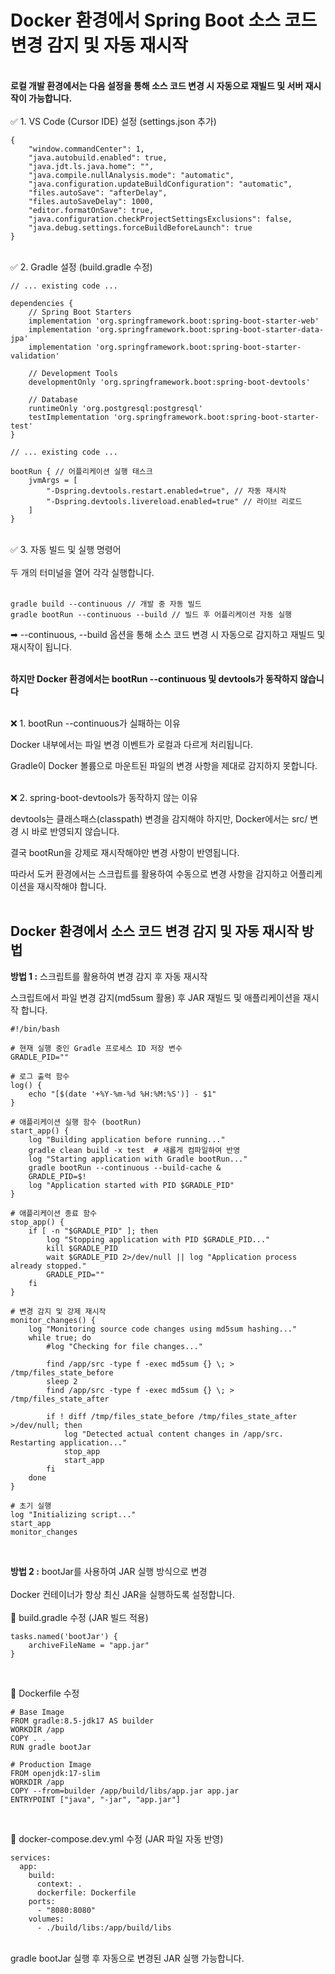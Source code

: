 # Docker 환경에서 Spring Boot 소스 코드 변경 감지 및 자동 재시작
<br/>
<b>로컬 개발 환경에서는 다음 설정을 통해 소스 코드 변경 시 자동으로 재빌드 및 서버 재시작이 가능합니다.</b>
<br/>
<br/>
✅ 1. VS Code (Cursor IDE) 설정 (settings.json 추가)
<br/>

```
{
    "window.commandCenter": 1,
    "java.autobuild.enabled": true,
    "java.jdt.ls.java.home": "",
    "java.compile.nullAnalysis.mode": "automatic",
    "java.configuration.updateBuildConfiguration": "automatic",
    "files.autoSave": "afterDelay",
    "files.autoSaveDelay": 1000,
    "editor.formatOnSave": true,
    "java.configuration.checkProjectSettingsExclusions": false,
    "java.debug.settings.forceBuildBeforeLaunch": true
}
```
<br/>
✅ 2. Gradle 설정 (build.gradle 수정)
<br/>

```
// ... existing code ...

dependencies {
    // Spring Boot Starters
    implementation 'org.springframework.boot:spring-boot-starter-web'
    implementation 'org.springframework.boot:spring-boot-starter-data-jpa'
    implementation 'org.springframework.boot:spring-boot-starter-validation'

    // Development Tools
    developmentOnly 'org.springframework.boot:spring-boot-devtools'
    
    // Database
    runtimeOnly 'org.postgresql:postgresql'
    testImplementation 'org.springframework.boot:spring-boot-starter-test'
}

// ... existing code ...

bootRun { // 어플리케이션 실행 태스크
    jvmArgs = [
        "-Dspring.devtools.restart.enabled=true", // 자동 재시작
        "-Dspring.devtools.livereload.enabled=true" // 라이브 리로드
    ]
}
```
<br/>
✅ 3. 자동 빌드 및 실행 명령어
<br/>
<br/>
두 개의 터미널을 열어 각각 실행합니다.
<br/>
<br/>

```
gradle build --continuous // 개발 중 자동 빌드
gradle bootRun --continuous --build // 빌드 후 어플리케이션 자동 실행
```
  
➡  --continuous, --build 옵션을 통해 소스 코드 변경 시 자동으로 감지하고 재빌드 및 재시작이 됩니다.
<br/>
<br/>

<b>하지만 Docker 환경에서는 bootRun --continuous 및 devtools가 동작하지 않습니다</b>
<br/>
<br/>

❌ 1. bootRun --continuous가 실패하는 이유

Docker 내부에서는 파일 변경 이벤트가 로컬과 다르게 처리됩니다.

Gradle이 Docker 볼륨으로 마운트된 파일의 변경 사항을 제대로 감지하지 못합니다.
<br/>
<br/>

❌ 2. spring-boot-devtools가 동작하지 않는 이유
  
devtools는 클래스패스(classpath) 변경을 감지해야 하지만, Docker에서는 src/ 변경 시 바로 반영되지 않습니다.
  
결국 bootRun을 강제로 재시작해야만 변경 사항이 반영됩니다.
  
따라서 도커 환경에서는 스크립트를 활용하여 수동으로 변경 사항을 감지하고 어플리케이션을 재시작해야 합니다.
<br/>
<br/>

## Docker 환경에서 소스 코드 변경 감지 및 자동 재시작 방법
  
<b>방법 1 :</b> 스크립트를 활용하여 변경 감지 후 자동 재시작
  
스크립트에서 파일 변경 감지(md5sum 활용) 후 JAR 재빌드 및 애플리케이션을 재시작 합니다. 

```
#!/bin/bash

# 현재 실행 중인 Gradle 프로세스 ID 저장 변수
GRADLE_PID=""

# 로그 출력 함수
log() {
    echo "[$(date '+%Y-%m-%d %H:%M:%S')] - $1"
}

# 애플리케이션 실행 함수 (bootRun)
start_app() {
    log "Building application before running..."
    gradle clean build -x test  # 새롭게 컴파일하여 반영
    log "Starting application with Gradle bootRun..."
    gradle bootRun --continuous --build-cache &
    GRADLE_PID=$!
    log "Application started with PID $GRADLE_PID"
}

# 애플리케이션 종료 함수
stop_app() {
    if [ -n "$GRADLE_PID" ]; then
        log "Stopping application with PID $GRADLE_PID..."
        kill $GRADLE_PID
        wait $GRADLE_PID 2>/dev/null || log "Application process already stopped."
        GRADLE_PID=""
    fi
}

# 변경 감지 및 강제 재시작
monitor_changes() {
    log "Monitoring source code changes using md5sum hashing..."
    while true; do
        #log "Checking for file changes..."
        
        find /app/src -type f -exec md5sum {} \; > /tmp/files_state_before
        sleep 2
        find /app/src -type f -exec md5sum {} \; > /tmp/files_state_after

        if ! diff /tmp/files_state_before /tmp/files_state_after >/dev/null; then
            log "Detected actual content changes in /app/src. Restarting application..."
            stop_app
            start_app
        fi
    done
}

# 초기 실행
log "Initializing script..."
start_app
monitor_changes
```

<br/>

<b>방법 2 :</b> bootJar를 사용하여 JAR 실행 방식으로 변경
<br/>
<br/>
Docker 컨테이너가 항상 최신 JAR을 실행하도록 설정합니다.
<br/>
<br/>
🔹 build.gradle 수정 (JAR 빌드 적용)
```
tasks.named('bootJar') {
    archiveFileName = "app.jar"
}
```  
<br/>

🔹 Dockerfile 수정
```
# Base Image
FROM gradle:8.5-jdk17 AS builder
WORKDIR /app
COPY . .
RUN gradle bootJar

# Production Image
FROM openjdk:17-slim
WORKDIR /app
COPY --from=builder /app/build/libs/app.jar app.jar
ENTRYPOINT ["java", "-jar", "app.jar"]
``` 
<br/>

🔹 docker-compose.dev.yml 수정 (JAR 파일 자동 반영)
```
services:
  app:
    build:
      context: .
      dockerfile: Dockerfile
    ports:
      - "8080:8080"
    volumes:
      - ./build/libs:/app/build/libs
```
  
<br/>
gradle bootJar 실행 후 자동으로 변경된 JAR 실행 가능합니다.